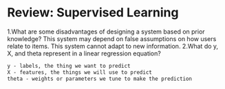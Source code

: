 # Review: Supervised Learning
1.W​hat are some disadvantages of designing a system based on prior knowledge?
T​his system may depend on false assumptions on how users relate to items.
T​his system cannot adapt to new information.
2.W​hat do y, X, and theta represent in a linear regression equation?
```html
y​ - labels, the thing we want to predict
X​ - features, the things we will use to predict
t​heta - weights or parameters we tune to make the prediction
```

